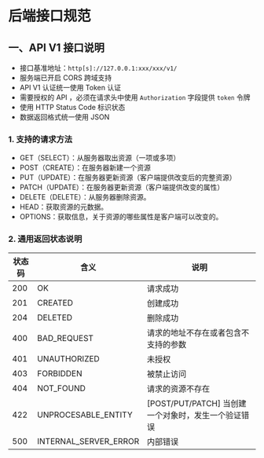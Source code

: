 # 后端接口规范

## 一、API V1 接口说明

- 接口基准地址：`http[s]://127.0.0.1:xxx/xxx/v1/`
- 服务端已开启 CORS 跨域支持
- API V1 认证统一使用 Token 认证
- 需要授权的 API ，必须在请求头中使用 `Authorization` 字段提供 `token` 令牌
- 使用 HTTP Status Code 标识状态
- 数据返回格式统一使用 JSON

### 1. 支持的请求方法

- GET（SELECT）：从服务器取出资源（一项或多项）
- POST（CREATE）：在服务器新建一个资源
- PUT（UPDATE）：在服务器更新资源（客户端提供改变后的完整资源）
- PATCH（UPDATE）：在服务器更新资源（客户端提供改变的属性）
- DELETE（DELETE）：从服务器删除资源。
- HEAD：获取资源的元数据。
- OPTIONS：获取信息，关于资源的哪些属性是客户端可以改变的。

### 2. 通用返回状态说明

| 状态码 | 含义                  | 说明                                                |
| ------ | --------------------- | --------------------------------------------------- |
| 200    | OK                    | 请求成功                                            |
| 201    | CREATED               | 创建成功                                            |
| 204    | DELETED               | 删除成功                                            |
| 400    | BAD_REQUEST           | 请求的地址不存在或者包含不支持的参数                |
| 401    | UNAUTHORIZED          | 未授权                                              |
| 403    | FORBIDDEN             | 被禁止访问                                          |
| 404    | NOT_FOUND             | 请求的资源不存在                                    |
| 422    | UNPROCESABLE_ENTITY   | [POST/PUT/PATCH] 当创建一个对象时，发生一个验证错误 |
| 500    | INTERNAL_SERVER_ERROR | 内部错误                                            |
